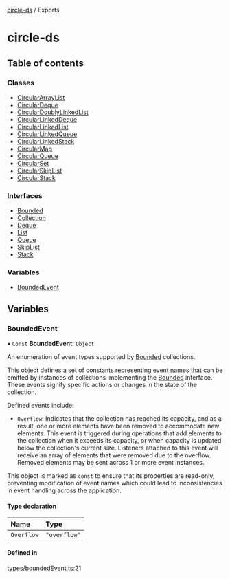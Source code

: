 [circle-ds](README.md) / Exports

# circle-ds

## Table of contents

### Classes

- [CircularArrayList](classes/CircularArrayList.md)
- [CircularDeque](classes/CircularDeque.md)
- [CircularDoublyLinkedList](classes/CircularDoublyLinkedList.md)
- [CircularLinkedDeque](classes/CircularLinkedDeque.md)
- [CircularLinkedList](classes/CircularLinkedList.md)
- [CircularLinkedQueue](classes/CircularLinkedQueue.md)
- [CircularLinkedStack](classes/CircularLinkedStack.md)
- [CircularMap](classes/CircularMap.md)
- [CircularQueue](classes/CircularQueue.md)
- [CircularSet](classes/CircularSet.md)
- [CircularSkipList](classes/CircularSkipList.md)
- [CircularStack](classes/CircularStack.md)

### Interfaces

- [Bounded](interfaces/Bounded.md)
- [Collection](interfaces/Collection.md)
- [Deque](interfaces/Deque.md)
- [List](interfaces/List.md)
- [Queue](interfaces/Queue.md)
- [SkipList](interfaces/SkipList.md)
- [Stack](interfaces/Stack.md)

### Variables

- [BoundedEvent](modules.md#boundedevent)

## Variables

### BoundedEvent

• `Const` **BoundedEvent**: `Object`

An enumeration of event types supported by [Bounded](interfaces/Bounded.md) collections.

This object defines a set of constants representing event names that can
be emitted by instances of collections implementing the [Bounded](interfaces/Bounded.md) interface.
These events signify specific actions or changes in the state of the collection.

Defined events include:
- `Overflow`: Indicates that the collection has reached its capacity, and
  as a result, one or more elements have been removed to accommodate new elements.
  This event is triggered during operations that add elements to the collection when
  it exceeds its capacity, or when capacity is updated below the collection's current
  size. Listeners attached to this event will receive an array of elements that were
  removed due to the overflow. Removed elements may be sent across 1 or more event
  instances.

This object is marked as `const` to ensure that its properties are read-only,
preventing modification of event names which could lead to inconsistencies in
event handling across the application.

#### Type declaration

| Name | Type |
| :------ | :------ |
| `Overflow` | ``"overflow"`` |

#### Defined in

[types/boundedEvent.ts:21](https://github.com/havelessbemore/circle-ds/blob/2846985/src/types/boundedEvent.ts#L21)

